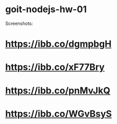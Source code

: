 # goit-nodejs-hw-01

Screenshots:

# https://ibb.co/dgmpbgH

# https://ibb.co/xF77Bry

# https://ibb.co/pnMvJkQ

# https://ibb.co/WGvBsyS
